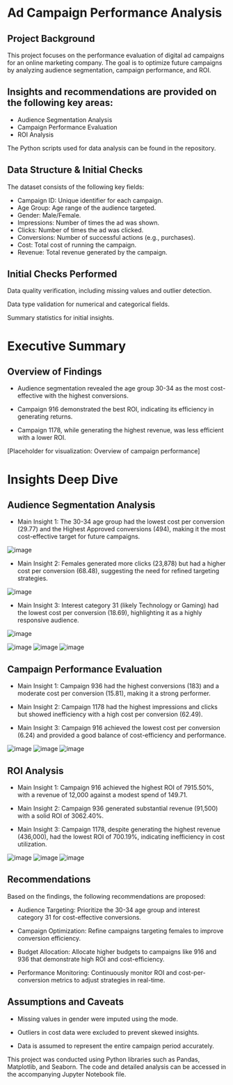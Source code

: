 # Ad Campaign Performance Analysis

## Project Background
This project focuses on the performance evaluation of digital ad campaigns for an online marketing company. The goal is to optimize future campaigns by analyzing audience segmentation, campaign performance, and ROI.

## Insights and recommendations are provided on the following key areas:

- Audience Segmentation Analysis
- Campaign Performance Evaluation
- ROI Analysis

The Python scripts used for data analysis can be found in the repository.

## Data Structure & Initial Checks

The dataset consists of the following key fields:

- Campaign ID: Unique identifier for each campaign.
- Age Group: Age range of the audience targeted.
- Gender: Male/Female.
- Impressions: Number of times the ad was shown.
- Clicks: Number of times the ad was clicked.
- Conversions: Number of successful actions (e.g., purchases).
- Cost: Total cost of running the campaign.
- Revenue: Total revenue generated by the campaign.

## Initial Checks Performed

Data quality verification, including missing values and outlier detection.

Data type validation for numerical and categorical fields.

Summary statistics for initial insights.

# Executive Summary

## Overview of Findings

- Audience segmentation revealed the age group 30-34 as the most cost-effective with the highest conversions.

- Campaign 916 demonstrated the best ROI, indicating its efficiency in generating returns.

- Campaign 1178, while generating the highest revenue, was less efficient with a lower ROI.

[Placeholder for visualization: Overview of campaign performance]

# Insights Deep Dive

## Audience Segmentation Analysis

- Main Insight 1: The 30-34 age group had the lowest cost per conversion (29.77) and the Highest Approved conversions (494), making it the most cost-effective target for future campaigns.

![image](https://github.com/user-attachments/assets/170d08bc-c26e-43a6-af55-8939b3fd4521)

- Main Insight 2: Females generated more clicks (23,878) but had a higher cost per conversion (68.48), suggesting the need for refined targeting strategies.

![image](https://github.com/user-attachments/assets/4bfcc0ec-4f47-4fae-a000-3bb7c06c84cf)

- Main Insight 3: Interest category 31 (likely Technology or Gaming) had the lowest cost per conversion (18.69), highlighting it as a highly responsive audience.

![image](https://github.com/user-attachments/assets/c0371ced-e993-4023-aa68-d6ebf3ae8e85)

![image](https://github.com/user-attachments/assets/1206020c-1d0c-4408-8f89-866079a5cc76)
![image](https://github.com/user-attachments/assets/740008d1-97a7-47b7-9df0-c56165cb8604)
![image](https://github.com/user-attachments/assets/c8ed7f8b-6d02-4128-89b4-e9c928421cf9)

## Campaign Performance Evaluation

- Main Insight 1: Campaign 936 had the highest conversions (183) and a moderate cost per conversion (15.81), making it a strong performer.

- Main Insight 2: Campaign 1178 had the highest impressions and clicks but showed inefficiency with a high cost per conversion (62.49).

- Main Insight 3: Campaign 916 achieved the lowest cost per conversion (6.24) and provided a good balance of cost-efficiency and performance.

![image](https://github.com/user-attachments/assets/d0e98285-d444-41b9-841d-6efa7a30eb95)
![image](https://github.com/user-attachments/assets/24f0e193-0dbc-4220-80cd-a79dd76d6669)
![image](https://github.com/user-attachments/assets/c47278a4-6c68-4202-a78d-4688ef65069b)

## ROI Analysis

- Main Insight 1: Campaign 916 achieved the highest ROI of 7915.50%, with a revenue of 12,000 against a modest spend of 149.71.

- Main Insight 2: Campaign 936 generated substantial revenue (91,500) with a solid ROI of 3062.40%.

- Main Insight 3: Campaign 1178, despite generating the highest revenue (436,000), had the lowest ROI of 700.19%, indicating inefficiency in cost utilization.

![image](https://github.com/user-attachments/assets/5889d533-bbfb-4105-85f7-f04bdeae92b0)
![image](https://github.com/user-attachments/assets/09bc4360-bf60-43ba-bb10-1237d2c10759)
![image](https://github.com/user-attachments/assets/f526ecb5-f8c4-428e-bff1-56f3c4dc6d4a)

## Recommendations
Based on the findings, the following recommendations are proposed:

- Audience Targeting: Prioritize the 30-34 age group and interest category 31 for cost-effective conversions.

- Campaign Optimization: Refine campaigns targeting females to improve conversion efficiency.

- Budget Allocation: Allocate higher budgets to campaigns like 916 and 936 that demonstrate high ROI and cost-efficiency.

- Performance Monitoring: Continuously monitor ROI and cost-per-conversion metrics to adjust strategies in real-time.

## Assumptions and Caveats

- Missing values in gender were imputed using the mode.

- Outliers in cost data were excluded to prevent skewed insights.

- Data is assumed to represent the entire campaign period accurately.

This project was conducted using Python libraries such as Pandas, Matplotlib, and Seaborn. The code and detailed analysis can be accessed in the accompanying Jupyter Notebook file.

